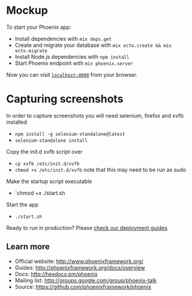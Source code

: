 # Mockup

To start your Phoenix app:

  * Install dependencies with `mix deps.get`
  * Create and migrate your database with `mix ecto.create && mix ecto.migrate`
  * Install Node.js dependencies with `npm install`
  * Start Phoenix endpoint with `mix phoenix.server`

Now you can visit [`localhost:4000`](http://localhost:4000) from your browser.

# Capturing screenshots

In order to capture screenshots you will need selenium, firefox and xvfb installed

  * `npm install -g selenium-standalone@latest`
  * `selenium-standalone install`

Copy the init.d xvfb script over

  * `cp xvfb /etc/init.d/xvfb`
  * `chmod +x /etc/init.d/xvfb` note that this may need to be run as sudo

Make the startup script executable

  * `chmod +x ./start.sh

Start the app
  * `./start.sh`

Ready to run in production? Please [check our deployment guides](http://www.phoenixframework.org/docs/deployment).

## Learn more

  * Official website: http://www.phoenixframework.org/
  * Guides: http://phoenixframework.org/docs/overview
  * Docs: http://hexdocs.pm/phoenix
  * Mailing list: http://groups.google.com/group/phoenix-talk
  * Source: https://github.com/phoenixframework/phoenix
